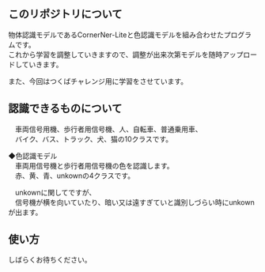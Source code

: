 ## このリポジトリについて
物体認識モデルであるCornerNer-Liteと色認識モデルを組み合わせたプログラムです。</br>
これから学習を調整していきますので、調整が出来次第モデルを随時アップロードしていきます。</br>

また、今回はつくばチャレンジ用に学習をさせています。</br>

## 認識できるものについて
　車両信号用機、歩行者用信号機、人、自転車、普通乗用車、</br>
　バイク、バス、トラック、犬、猫の10クラスです。</br>

◆色認識モデル</br>
　車両用信号機と歩行者用信号機の色を認識します。</br>
　赤、黄、青、unkownの4クラスです。</br>

　unkownに関してですが、</br>
　信号機が横を向いていたり、暗い又は遠すぎていと識別しづらい時にunkownが出ます。</br>

## 使い方
しばらくお待ちください。</br>
